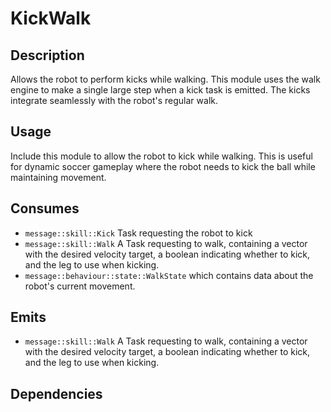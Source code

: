 # KickWalk

## Description

Allows the robot to perform kicks while walking. This module uses the walk engine to make a single large step when a kick task is emitted. The kicks integrate seamlessly with the robot's regular walk.

## Usage

Include this module to allow the robot to kick while walking. This is useful for dynamic soccer gameplay where the robot needs to kick the ball while maintaining movement.

## Consumes

- `message::skill::Kick` Task requesting the robot to kick
- `message::skill::Walk` A Task requesting to walk, containing a vector with the desired velocity target, a boolean indicating whether to kick, and the leg to use when kicking.
- `message::behaviour::state::WalkState` which contains data about the robot's current movement.

## Emits

- `message::skill::Walk` A Task requesting to walk, containing a vector with the desired velocity target, a boolean indicating whether to kick, and the leg to use when kicking.

## Dependencies
